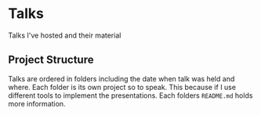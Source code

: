 # Talks

Talks I've hosted and their material

## Project Structure

Talks are ordered in folders including the date when talk was held and where.
Each folder is its own project so to speak. This because if I use different
tools to implement the presentations. Each folders `README.md` holds more
information.
